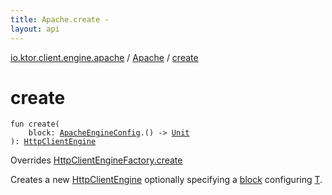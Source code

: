 ```yaml
---
title: Apache.create - 
layout: api
---
```


<div class='api-docs-breadcrumbs'><a href="../index.html">io.ktor.client.engine.apache</a> / <a href="index.html">Apache</a> / <a href="./create.html">create</a></div>

# create

<div class="signature"><code><span class="keyword">fun </span><span class="identifier">create</span><span class="symbol">(</span><br/>&nbsp;&nbsp;&nbsp;&nbsp;<span class="parameterName" id="io.ktor.client.engine.apache.Apache$create(kotlin.Function1((io.ktor.client.engine.apache.ApacheEngineConfig, kotlin.Unit)))/block">block</span><span class="symbol">:</span>&nbsp;<a href="../-apache-engine-config/index.html"><span class="identifier">ApacheEngineConfig</span></a><span class="symbol">.</span><span class="symbol">(</span><span class="symbol">)</span>&nbsp;<span class="symbol">-&gt;</span>&nbsp;<a href="https://kotlinlang.org/api/latest/jvm/stdlib/kotlin/-unit/index.html"><span class="identifier">Unit</span></a><br/><span class="symbol">)</span><span class="symbol">: </span><a href="../../io.ktor.client.engine/-http-client-engine/index.html"><span class="identifier">HttpClientEngine</span></a></code></div>

Overrides <a href="../../io.ktor.client.engine/-http-client-engine-factory/create.html">HttpClientEngineFactory.create</a>

Creates a new <a href="../../io.ktor.client.engine/-http-client-engine/index.html">HttpClientEngine</a> optionally specifying a <a href="create.html#io.ktor.client.engine.apache.Apache$create(kotlin.Function1((io.ktor.client.engine.apache.ApacheEngineConfig, kotlin.Unit)))/block">block</a> configuring <a href="#">T</a>.

